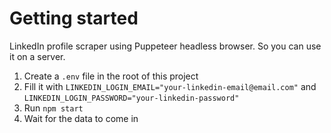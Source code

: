# Getting started
LinkedIn profile scraper using Puppeteer headless browser. So you can use it on a server.

1. Create a `.env` file in the root of this project
2. Fill it with `LINKEDIN_LOGIN_EMAIL="your-linkedin-email@email.com"` and `LINKEDIN_LOGIN_PASSWORD="your-linkedin-password"`
3. Run `npm start`
4. Wait for the data to come in